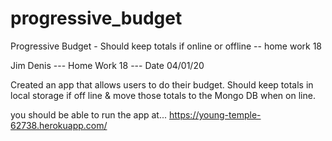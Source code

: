 # progressive_budget

Progressive Budget - Should keep totals if online or offline -- home work 18

Jim Denis --- Home Work 18 --- Date 04/01/20 

Created an app that allows users to do their budget. Should keep totals in local storage if off line & move those totals to the Mongo DB when on line.  

you should be able to run the app at... 
https://young-temple-62738.herokuapp.com/


